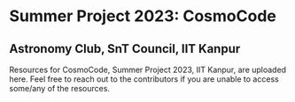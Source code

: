 # Summer Project 2023: CosmoCode
## Astronomy Club, SnT Council, IIT Kanpur
Resources for CosmoCode, Summer Project 2023, IIT Kanpur, are uploaded here. Feel free to reach out to the contributors if you are unable to access some/any of the resources.
